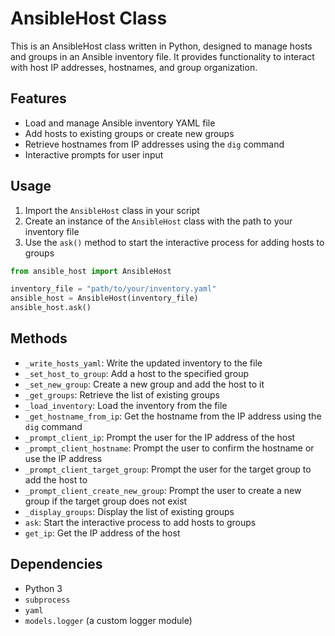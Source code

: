 # AnsibleHost Class

This is an AnsibleHost class written in Python, designed to manage hosts and groups in an Ansible inventory file. It provides functionality to interact with host IP addresses, hostnames, and group organization.

## Features

- Load and manage Ansible inventory YAML file
- Add hosts to existing groups or create new groups
- Retrieve hostnames from IP addresses using the `dig` command
- Interactive prompts for user input

## Usage

1. Import the `AnsibleHost` class in your script
2. Create an instance of the `AnsibleHost` class with the path to your inventory file
3. Use the `ask()` method to start the interactive process for adding hosts to groups

```python
from ansible_host import AnsibleHost

inventory_file = "path/to/your/inventory.yaml"
ansible_host = AnsibleHost(inventory_file)
ansible_host.ask()
```

## Methods

- `_write_hosts_yaml`: Write the updated inventory to the file
- `_set_host_to_group`: Add a host to the specified group
- `_set_new_group`: Create a new group and add the host to it
- `_get_groups`: Retrieve the list of existing groups
- `_load_inventory`: Load the inventory from the file
- `_get_hostname_from_ip`: Get the hostname from the IP address using the `dig` command
- `_prompt_client_ip`: Prompt the user for the IP address of the host
- `_prompt_client_hostname`: Prompt the user to confirm the hostname or use the IP address
- `_prompt_client_target_group`: Prompt the user for the target group to add the host to
- `_prompt_client_create_new_group`: Prompt the user to create a new group if the target group does not exist
- `_display_groups`: Display the list of existing groups
- `ask`: Start the interactive process to add hosts to groups
- `get_ip`: Get the IP address of the host

## Dependencies

- Python 3
- `subprocess`
- `yaml`
- `models.logger` (a custom logger module)